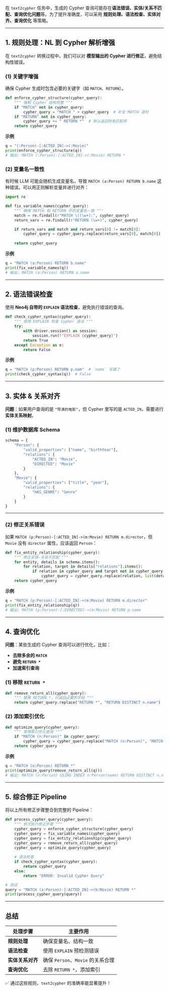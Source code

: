 在 `text2cypher` 任务中，生成的 Cypher 查询可能存在**语法错误、实体/关系不匹配、查询优化问题**等。为了提升准确度，可以采用 **规则处理、语法检查、实体对齐、查询优化** 等策略。  

---

## **1. 规则处理：NL 到 Cypher 解析增强**
在 `text2cypher` 转换过程中，我们可以对 **模型输出的 Cypher 进行修正**，避免结构性错误。  

### **(1) 关键字增强**
确保 Cypher 生成时包含必要的关键字（如 `MATCH`、`RETURN`）。
```python
def enforce_cypher_structure(cypher_query):
    """ 强制 Cypher 结构完整 """
    if "MATCH" not in cypher_query:
        cypher_query = "MATCH " + cypher_query  # 补全 MATCH 语句
    if "RETURN" not in cypher_query:
        cypher_query += " RETURN *"  # 默认返回所有匹配项
    return cypher_query
```
**示例**
```python
q = "(:Person)-[:ACTED_IN]->(:Movie)"
print(enforce_cypher_structure(q))
# 输出: MATCH (:Person)-[:ACTED_IN]->(:Movie) RETURN *
```

### **(2) 变量名一致性**
有时候 LLM 可能会随机生成变量名，导致 `MATCH (a:Person) RETURN b.name` 这种错误。可以用正则解析变量并进行对齐：
```python
import re

def fix_variable_names(cypher_query):
    """ 确保 MATCH 和 RETURN 中的变量名一致 """
    match = re.findall(r"MATCH \((\w+):", cypher_query)
    return_vars = re.findall(r"RETURN (\w+)", cypher_query)

    if return_vars and match and return_vars[0] != match[0]:
        cypher_query = cypher_query.replace(return_vars[0], match[0])
    
    return cypher_query
```
**示例**
```python
q = "MATCH (a:Person) RETURN b.name"
print(fix_variable_names(q))
# 输出: MATCH (a:Person) RETURN a.name
```

---

## **2. 语法错误检查**
使用 **Neo4j 自带的 `EXPLAIN` 语法检查**，避免执行错误的查询。  
```python
def check_cypher_syntax(cypher_query):
    """ 使用 EXPLAIN 检查 Cypher 语法 """
    try:
        with driver.session() as session:
            session.run(f"EXPLAIN {cypher_query}")
        return True
    except Exception as e:
        return False
```
**示例**
```python
q = "MATCH (p:Person) RETURN p.nam"  # `name` 写错了
print(check_cypher_syntax(q))  # False
```

---

## **3. 实体 & 关系对齐**
**问题**：如果用户查询的是 `"导演的电影"`，但 Cypher 里写的是 `ACTED_IN`，需要进行**实体关系映射**。  

### **(1) 维护数据库 Schema**
```python
schema = {
    "Person": {
        "valid_properties": ["name", "birthYear"],
        "relations": {
            "ACTED_IN": "Movie",
            "DIRECTED": "Movie"
        }
    },
    "Movie": {
        "valid_properties": ["title", "year"],
        "relations": {
            "HAS_GENRE": "Genre"
        }
    }
}
```
---

### **(2) 修正关系错误**
如果 `MATCH (p:Person)-[:ACTED_IN]->(m:Movie) RETURN m.director`，但 `Movie` 没有 `director` 属性，应该返回 `Person`：
```python
def fix_entity_relationship(cypher_query):
    """ 修正实体-关系不匹配 """
    for entity, details in schema.items():
        for relation, target in details["relations"].items():
            if relation in cypher_query and target not in cypher_query:
                cypher_query = cypher_query.replace(relation, list(details["relations"].keys())[0]) 
    return cypher_query
```
**示例**
```python
q = "MATCH (p:Person)-[:ACTED_IN]->(m:Movie) RETURN m.director"
print(fix_entity_relationship(q))
# 输出: MATCH (p:Person)-[:DIRECTED]->(m:Movie) RETURN p.name
```

---

## **4. 查询优化**
**问题**：某些生成的 Cypher 查询可以进行优化，比如：
- **去除多余的 `MATCH`**
- **避免 `RETURN *`**
- **加速索引查询**

### **(1) 移除 `RETURN *`**
```python
def remove_return_all(cypher_query):
    """ 替换 RETURN *，只返回必要的字段 """
    return cypher_query.replace("RETURN *", "RETURN DISTINCT n.name")
```

### **(2) 添加索引优化**
```python
def optimize_query(cypher_query):
    """ 使用索引优化查询 """
    if "MATCH (n:Person)" in cypher_query:
        cypher_query = cypher_query.replace("MATCH (n:Person)", "MATCH (n:Person) USING INDEX n:Person(name)")
    return cypher_query
```
**示例**
```python
q = "MATCH (n:Person) RETURN *"
print(optimize_query(remove_return_all(q)))
# 输出: MATCH (n:Person) USING INDEX n:Person(name) RETURN DISTINCT n.name
```

---

## **5. 综合修正 Pipeline**
将以上所有修正步骤整合到完整的 Pipeline：
```python
def process_cypher_query(cypher_query):
    """ 依次执行修正步骤 """
    cypher_query = enforce_cypher_structure(cypher_query)
    cypher_query = fix_variable_names(cypher_query)
    cypher_query = fix_entity_relationship(cypher_query)
    cypher_query = remove_return_all(cypher_query)
    cypher_query = optimize_query(cypher_query)
    
    # 语法检查
    if check_cypher_syntax(cypher_query):
        return cypher_query
    else:
        return "ERROR: Invalid Cypher Query"

# 测试
query = "MATCH (a:Person)-[:ACTED_IN]->(b:Movie) RETURN *"
print(process_cypher_query(query))
```

---

## **总结**
| 处理步骤 | 主要作用 |
|----------|---------|
| **规则处理** | 确保变量名、结构一致 |
| **语法检查** | 使用 `EXPLAIN` 预检测错误 |
| **实体关系对齐** | 确保 `Person`、`Movie` 的关系合理 |
| **查询优化** | 去除 `RETURN *`，添加索引 |

✅ 通过这些规则，`text2cypher` 的准确率能显著提升！